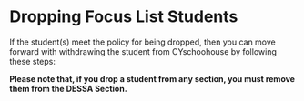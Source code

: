 # Dropping Focus List Students

If the student(s) meet the policy for being dropped, then you can move forward with withdrawing the student from CYschoohouse by following these steps:

**Please note that, if you drop a student from any section, you must remove them from the DESSA Section.**
